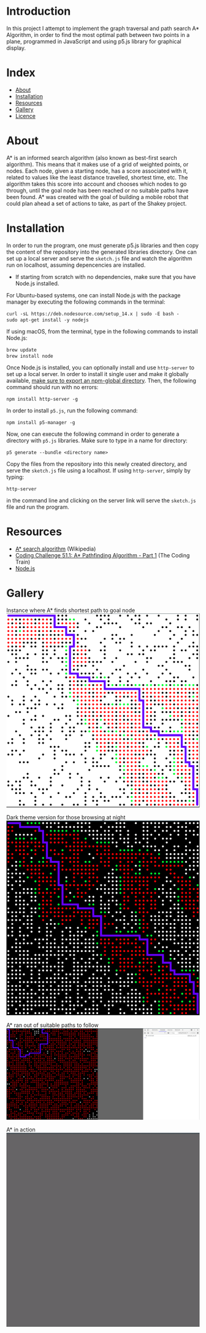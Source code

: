 # Introduction
In this project I attempt to implement the graph traversal and path search A* Algorithm, in order to find the most optimal path between two points in a plane, programmed in JavaScript and using p5.js library for graphical display.

# Index
- [About](#About)
- [Installation](#Installation)
- [Resources](#Resources)
- [Gallery](#Gallery)
- [Licence](#Licence)

# About
A* is an informed search algorithm (also known as best-first search algorithm). This means that it makes use of a grid of weighted points, or nodes. Each node, given a starting node, has a score associated with it, related to values like the least distance travelled, shortest time, etc. The algorithm takes this score into account and chooses which nodes to go through, until the goal node has been reached or no suitable paths have been found. A* was created with the goal of building a mobile robot that could plan ahead a set of actions to take, as part of the Shakey project.

# Installation
In order to run the program, one must generate p5.js libraries and then copy the content of the repository into the generated libraries directory. One can set up a local server and serve the `sketch.js` file and watch the algorithm run on localhost, assuming depencencies are installed.
- If starting from scratch with no dependencies, make sure that you have Node.js installed.

For Ubuntu-based systems, one can install Node.js with the package manager by executing the following commands in the terminal:
```
curl -sL https://deb.nodesource.com/setup_14.x | sudo -E bash -
sudo apt-get install -y nodejs
```

If using macOS, from the terminal, type in the following commands to install Node.js:
```
brew update
brew install node
```
Once Node.js is installed, you can optionally install and use `http-server` to set up a local server. In order to install it single user and make it globally available, [make sure to export an npm-global directory](https://docs.npmjs.com/resolving-eacces-permissions-errors-when-installing-packages-globally). Then, the following command should run with no errors:
```
npm install http-server -g
```

In order to install `p5.js`, run the following command:
```
npm install p5-manager -g
```
Now, one can execute the following command in order to generate a directory with `p5.js` libraries. Make sure to type in a name for directory:
```
p5 generate --bundle <directory name>
```
Copy the files from the repository into this newly created directory, and serve the `sketch.js` file using a localhost. If using `http-server`, simply by typing:
```
http-server
```
in the command line and clicking on the server link will serve the `sketch.js` file and run the program.

# Resources
- [A* search algorithm](https://en.wikipedia.org/wiki/A*_search_algorithm) (Wikipedia)
- [Coding Challenge 51.1: A* Pathfinding Algorithm - Part 1](https://www.youtube.com/watch?v=aKYlikFAV4k) (The Coding Train)
- [Node.js](https://nodejs.org/)

# Gallery
Instance where A* finds shortest path to goal node
![Path Found](gallery/Path_Found.png)

Dark theme version for those browsing at night
![Path Found Dark Theme](gallery/Path_Found_Dark.png)

A* ran out of suitable paths to follow
![No Solution](gallery/No_Solution.png)

A* in action
![Path Found Gif](gallery/Path_Found_Gif.gif)
